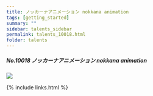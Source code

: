 ```yaml
---
title: ノッカーナアニメーション nokkana animation 
tags: [getting_started]
summary: ""
sidebar: talents_sidebar
permalink: talents_10018.html
folder: talents
---
```



##### No.10018 ノッカーナアニメーション nokkana animation 

![](https://yt3.ggpht.com/ytc/AKedOLRLrcPsJ8ghvOAdMK2SZaEwPBmD9RecSSxAHnUt=s176-c-k-c0x00ffffff-no-rj)





{% include links.html %}
